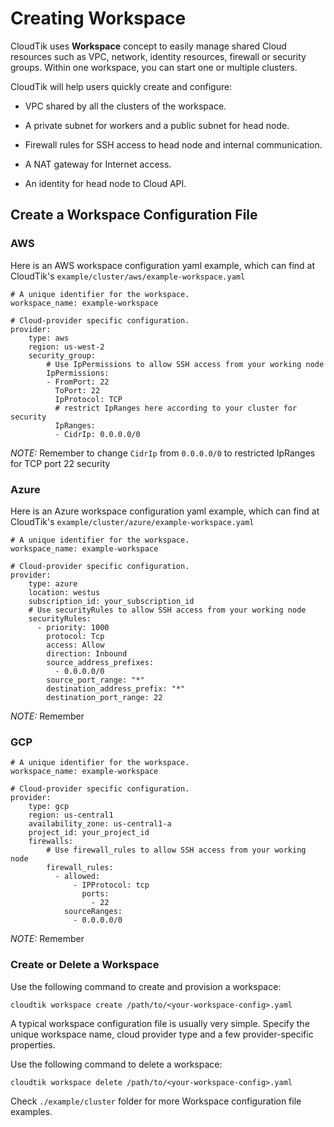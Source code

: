 # Creating Workspace

CloudTik uses **Workspace** concept to easily manage shared Cloud resources such as VPC, network, identity resources, 
firewall or security groups. Within one workspace, you can start one or multiple clusters.

CloudTik will help users quickly create and configure:

- VPC shared by all the clusters of the workspace. 

- A private subnet for workers and a public subnet for head node. 

- Firewall rules for SSH access to head node and internal communication. 

- A NAT gateway for Internet access. 

- An identity for head node to Cloud API.


## Create a Workspace Configuration File

### AWS

Here is an AWS workspace configuration yaml example, which can find at CloudTik's `example/cluster/aws/example-workspace.yaml` 

```
# A unique identifier for the workspace.
workspace_name: example-workspace

# Cloud-provider specific configuration.
provider:
    type: aws
    region: us-west-2
    security_group:
        # Use IpPermissions to allow SSH access from your working node
        IpPermissions:
        - FromPort: 22
          ToPort: 22
          IpProtocol: TCP
          # restrict IpRanges here according to your cluster for security
          IpRanges:
          - CidrIp: 0.0.0.0/0
```

*NOTE:* Remember to change `CidrIp` from `0.0.0.0/0` to restricted IpRanges for TCP port 22 security


### Azure

Here is an Azure workspace configuration yaml example, which can find at CloudTik's `example/cluster/azure/example-workspace.yaml`

```
# A unique identifier for the workspace.
workspace_name: example-workspace

# Cloud-provider specific configuration.
provider:
    type: azure
    location: westus
    subscription_id: your_subscription_id
    # Use securityRules to allow SSH access from your working node
    securityRules:
      - priority: 1000
        protocol: Tcp
        access: Allow
        direction: Inbound
        source_address_prefixes:
          - 0.0.0.0/0
        source_port_range: "*"
        destination_address_prefix: "*"
        destination_port_range: 22

```

*NOTE:* Remember


### GCP

```
# A unique identifier for the workspace.
workspace_name: example-workspace

# Cloud-provider specific configuration.
provider:
    type: gcp
    region: us-central1
    availability_zone: us-central1-a
    project_id: your_project_id
    firewalls:
        # Use firewall_rules to allow SSH access from your working node
        firewall_rules:
          - allowed:
              - IPProtocol: tcp
                ports:
                  - 22
            sourceRanges:
              - 0.0.0.0/0

```

*NOTE:* Remember

### Create or Delete a Workspace

Use the following command to create and provision a workspace:

```
cloudtik workspace create /path/to/<your-workspace-config>.yaml
```

A typical workspace configuration file is usually very simple. Specify the unique workspace name, cloud provider type
and a few provider-specific properties. 


Use the following command to delete a workspace:

```
cloudtik workspace delete /path/to/<your-workspace-config>.yaml
```

Check `./example/cluster` folder for more Workspace configuration file examples.
